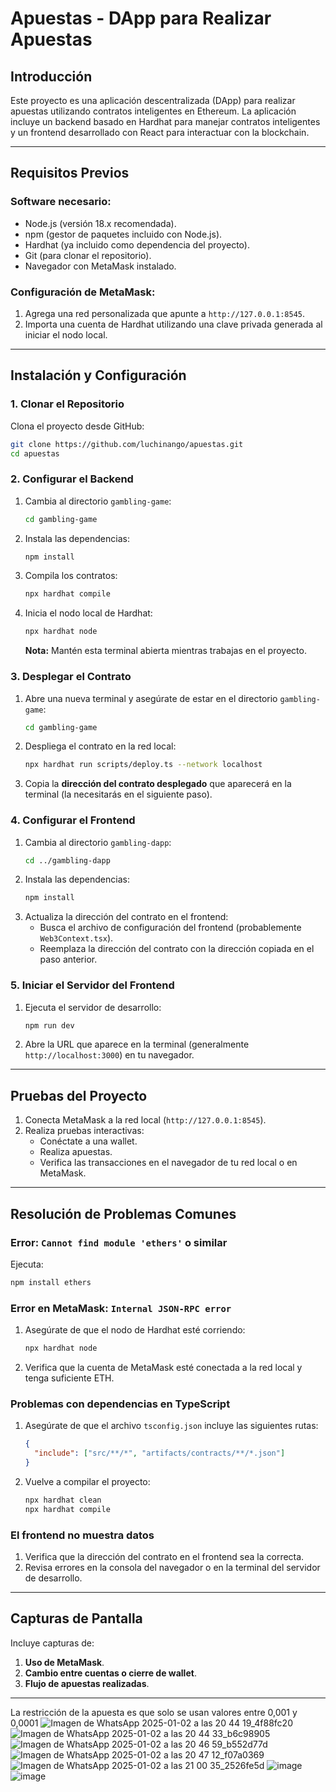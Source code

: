 # Apuestas - DApp para Realizar Apuestas

## **Introducción**

Este proyecto es una aplicación descentralizada (DApp) para realizar apuestas utilizando contratos inteligentes en Ethereum. La aplicación incluye un backend basado en Hardhat para manejar contratos inteligentes y un frontend desarrollado con React para interactuar con la blockchain.

---

## **Requisitos Previos**

### **Software necesario:**
- Node.js (versión 18.x recomendada).
- npm (gestor de paquetes incluido con Node.js).
- Hardhat (ya incluido como dependencia del proyecto).
- Git (para clonar el repositorio).
- Navegador con MetaMask instalado.

### **Configuración de MetaMask:**
1. Agrega una red personalizada que apunte a `http://127.0.0.1:8545`.
2. Importa una cuenta de Hardhat utilizando una clave privada generada al iniciar el nodo local.

---

## **Instalación y Configuración**

### **1. Clonar el Repositorio**
Clona el proyecto desde GitHub:
```bash
git clone https://github.com/luchinango/apuestas.git
cd apuestas
```

### **2. Configurar el Backend**
1. Cambia al directorio `gambling-game`:
   ```bash
   cd gambling-game
   ```
2. Instala las dependencias:
   ```bash
   npm install
   ```
3. Compila los contratos:
   ```bash
   npx hardhat compile
   ```
4. Inicia el nodo local de Hardhat:
   ```bash
   npx hardhat node
   ```
   **Nota:** Mantén esta terminal abierta mientras trabajas en el proyecto.

### **3. Desplegar el Contrato**
1. Abre una nueva terminal y asegúrate de estar en el directorio `gambling-game`:
   ```bash
   cd gambling-game
   ```
2. Despliega el contrato en la red local:
   ```bash
   npx hardhat run scripts/deploy.ts --network localhost
   ```
3. Copia la **dirección del contrato desplegado** que aparecerá en la terminal (la necesitarás en el siguiente paso).

### **4. Configurar el Frontend**
1. Cambia al directorio `gambling-dapp`:
   ```bash
   cd ../gambling-dapp
   ```
2. Instala las dependencias:
   ```bash
   npm install
   ```
3. Actualiza la dirección del contrato en el frontend:
   - Busca el archivo de configuración del frontend (probablemente `Web3Context.tsx`).
   - Reemplaza la dirección del contrato con la dirección copiada en el paso anterior.

### **5. Iniciar el Servidor del Frontend**
1. Ejecuta el servidor de desarrollo:
   ```bash
   npm run dev
   ```
2. Abre la URL que aparece en la terminal (generalmente `http://localhost:3000`) en tu navegador.

---

## **Pruebas del Proyecto**
1. Conecta MetaMask a la red local (`http://127.0.0.1:8545`).
2. Realiza pruebas interactivas:
   - Conéctate a una wallet.
   - Realiza apuestas.
   - Verifica las transacciones en el navegador de tu red local o en MetaMask.

---

## **Resolución de Problemas Comunes**

### **Error: `Cannot find module 'ethers'` o similar**
Ejecuta:
```bash
npm install ethers
```

### **Error en MetaMask: `Internal JSON-RPC error`**
1. Asegúrate de que el nodo de Hardhat esté corriendo:
   ```bash
   npx hardhat node
   ```
2. Verifica que la cuenta de MetaMask esté conectada a la red local y tenga suficiente ETH.

### **Problemas con dependencias en TypeScript**
1. Asegúrate de que el archivo `tsconfig.json` incluye las siguientes rutas:
   ```json
   {
     "include": ["src/**/*", "artifacts/contracts/**/*.json"]
   }
   ```
2. Vuelve a compilar el proyecto:
   ```bash
   npx hardhat clean
   npx hardhat compile
   ```

### **El frontend no muestra datos**
1. Verifica que la dirección del contrato en el frontend sea la correcta.
2. Revisa errores en la consola del navegador o en la terminal del servidor de desarrollo.

---

## **Capturas de Pantalla**

Incluye capturas de:
1. **Uso de MetaMask**.
2. **Cambio entre cuentas o cierre de wallet**.
3. **Flujo de apuestas realizadas**.

---

La restricción de la apuesta es que solo se usan valores entre 0,001 y 0,0001
![Imagen de WhatsApp 2025-01-02 a las 20 44 19_4f88fc20](https://github.com/user-attachments/assets/70f833f5-c67a-459f-b616-a4495c826dcc)
![Imagen de WhatsApp 2025-01-02 a las 20 44 33_b6c98905](https://github.com/user-attachments/assets/11645420-2475-4d51-873b-d4ecbb35b010)
![Imagen de WhatsApp 2025-01-02 a las 20 46 59_b552d77d](https://github.com/user-attachments/assets/7494ffc0-d95b-4d67-90cf-1dad1fe22a7c)
![Imagen de WhatsApp 2025-01-02 a las 20 47 12_f07a0369](https://github.com/user-attachments/assets/230ead84-7de1-471c-aad1-78ff653e2c51)
![Imagen de WhatsApp 2025-01-02 a las 21 00 35_2526fe5d](https://github.com/user-attachments/assets/e8efa1a7-2a56-4203-b9d8-638fb6dda98a)
![image](https://github.com/user-attachments/assets/f1d2ca90-109d-48af-b0c9-eaa139c93b23)
![image](https://github.com/user-attachments/assets/fb571e8d-524d-4109-b19a-4a6b32435fdc)
